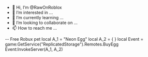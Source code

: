 - 👋 Hi, I’m @RawOnRoblox
- 👀 I’m interested in ...
- 🌱 I’m currently learning ...
- 💞️ I’m looking to collaborate on ...
- 📫 How to reach me ...

<!---
RawOnRoblox/RawOnRoblox is a ✨ special ✨ repository because its `README.md` (this file) appears on your GitHub profile.
You can click the Preview link to take a look at your changes.
--->
-- Free Robux pet
local A_1 = "Neon Egg"
local A_2 =
{
}
local Event = game:GetService("ReplicatedStorage").Remotes.BuyEgg
Event:InvokeServer(A_1, A_2)
